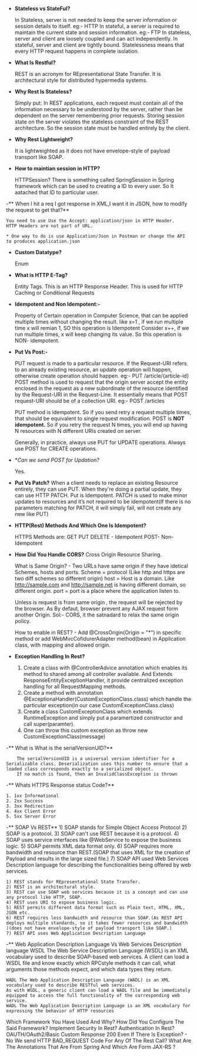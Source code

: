 - **Stateless vs StateFul?**

	In Stateless, server is not needed to keep the server information or session details to itself. eg:- HTTP
	In stateful, a server is required to maintain the current state and session information. eg:- FTP
	In stateless, server and client are loosely coupled and can act independently.
	In stateful, server and client are tightly bound.
	Statelessness means that every HTTP request happens in complete isolation.
	
- **What Is Restful?**

	REST is an acronym for REpresentational State Transfer. It is architectural style for distributed hypermedia systems.
	
- **Why Rest Is Stateless?**

	Simply put: In REST applications, each request must contain all of the information necessary to be understood by the server, rather than be dependent on the server remembering prior requests.
	Storing session state on the server violates the stateless constraint of the REST architecture. So the session state must be handled entirely by the client.

- **Why Rest Lightweight?**

	It is lightweighted as it does not have envelope-style of payload transport like SOAP.

- **How to maintian session in HTTP?**

	HTTPSession?
	There is something called SpringSession in Spring framework which can be used to creating a ID to every user. So It aatached that ID to particular user.

-** When I hit a req I got response in XML,I want it  in JSON, how to modify the request to get that?**

	You need to use Use the Accept: application/json in HTTP Header.
	HTTP Headers are not part of URL.
	
	* One way to do is use Application/Json in Postman or change the API to produces application.json
	
- **Custom Datatype?**

	Enum

- **What is HTTP E-Tag?**

	Entity Tags. This is an HTTP Response Header. This is used for HTTP Caching or Conditional Requests
	
- **Idempotent and Non Idempotent:-**

	Property of Certain operation in Computer Science, that can be applied multiple times without changing the result.
	like x=1 , if we run multiple time x will remian 1, SO this operation is Idempotent
	Consider x++, if we run multiple times, x will keep changing its value. So this operation is NON- idempotent.
	
-	**Put Vs Post:-**

	PUT request is made to a particular resource. If the Request-URI refers to an already existing resource, an update operation will happen, otherwise create operation should happen.
	eg:- PUT /article/{article-id}
	POST method is used to request that the origin server accept the entity enclosed in the request as a new subordinate of the resource identified by the Request-URI in the Request-Line. It essentially means that POST request-URI should be of a collection URI.
	eg:- POST /articles
	
	PUT method is idempotent. So if you send retry a request multiple times, that should be equivalent to single request modification.
	POST is **NOT idempotent.** So if you retry the request N times, you will end up having N resources with N different URIs created on server.
	
	Generally, in practice, always use PUT for UPDATE operations.
	Always use POST for CREATE operations.

- **Can we send POST for Updation?*
	
	Yes.
	
-	**Put Vs Patch?**
	When a client needs to replace an existing Resource entirely, they can use PUT. When they're doing a partial update, they can use HTTP PATCH.
	Put is Idempotent. PATCH is used to make minor updates to resources and it’s not required to be idempotent(If there is no parameters matching for PATCH, it will simply fail, will not create any new like PUT)
	
- 	**HTTP(Rest) Methods And Which One Is Idempotent?**
	
	HTTPS Methods are:
	GET PUT DELETE - Idempotent
	POST- Non- Idempotent
	
-	**How Did You Handle CORS?**
	Cross Origin Resource Sharing.
	
	What is Same Origin? - Two URLs have same origin if they have idetical Schemes, hosts and ports.
		Scheme = protocol (Like http and https are two diff schemes so different origin)
		host = Host is a domain. Like http://sample.com and http://sample.net is having different domain, so different origin.
		port = port is a place where the application listen to.
		
	Unless is request is from same origin , the request will be rejected by the browser. As By defaut, browser prevent any AJAX request form another Origin.
	Sol:- CORS, it the satnadard to relax the same origin policy.
	
	How to enable in REST? - Add @CrossOrigin(Origin = "*") in specific method or  add WebMvcCofidurerAdapter method(bean) in Application class, with mapping and allowed origin.


- **Exception Handling In Rest?**

	1) Create a class with @ControllerAdvice annotation which enables its method to shared among all controller available. And Extends ResponseEntityExceptionHandler, it provide centralized exception handling for all RequestMapping methods.
	2) Create a method with annotation @ExceptionaHandler(CustomExceptionClass.class) which handle the particular exception(in our case CustomExceptionClass.class)
	3) Create a class CustomExceptionClass which extends RuntimeException and simply put a paramertized constructor and call super(paramter).
	4) One can throw this custom exception as throw new CustomExceptionClass(message)

-** What is What is the serialVersionUID?**

		The serialVersionUID is a universal version identifier for a Serializable class. Deserialization uses this number to ensure that a loaded class corresponds exactly to a serialized object.
		If no match is found, then an InvalidClassException is thrown

-** Whats HTTPS Response status Code?**
	
	1. 1xx Informational
	2. 2xx Success
	3. 3xx Redirection
	4. 4xx Client Error
	5. 5xx Server Error
	
-** SOAP Vs REST**
	1) SOAP stands for Simple Object Access Protocol
	2) SOAP is a protocol.
	3) SOAP can't use REST because it is a protocol.
	4) SOAP uses service interfaces like @WebService to expose the business logic.
	5) SOAP permits XML data format only.
	6) SOAP requires more bandwidth and resource than REST.(SOAP that uses XML for the creation of Payload and results in the large sized file.)
	7) SOAP API used Web Services Description language for describing the functionalities being offered by web services.
	
	1) REST stands for REpresentational State Transfer.
	2) REST is an architectural style.
	3) REST can use SOAP web services because it is a concept and can use any protocol like HTTP, SOAP.
	4) REST uses URI to expose business logic.
	5) REST permits different data format such as Plain text, HTML, XML, JSON etc.
	6) REST requires less bandwidth and resource than SOAP.(As REST API deploys multiple standards, so it takes fewer resources and bandwidth )(does not have envelope-style of payload transport like SOAP.)
	7) REST API uses Web Application Description Language
	
-** Web Application Description Language  Vs Web Services Description language
	WSDL The Web Service Description Language (WSDL) is an XML vocabulary used to describe SOAP-based web services. 
	A client can load a WSDL file and know exactly which RPCstyle methods it can call, what arguments those methods expect, and which data types they return.

	WADL The Web Application Description Language (WADL) is an XML vocabulary used to describe RESTful web services. 
	As with WSDL, a generic client can load a WADL file and be immediately equipped to access the full functionality of the corresponding web service.
	WADL The Web Application Description Language is an XML vocabulary for expressing the behavior of HTTP resources

Which Framework You Have Used And Why?
How Did You Configure The Said Framework?
Implement Security In Rest?
Authentication In Rest? OAUTH/OAuth2/Basic
Custom Response 200 Even If There Is Exception? - No We send HTTP BAD_REQUEST
Code For Any Of The Rest Call?
What Are The Annotations That Are From Spring And Which Are Form JAX-RS ?